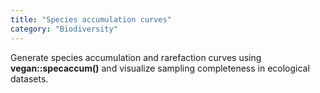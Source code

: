 ```yaml
---
title: "Species accumulation curves"
category: "Biodiversity"
---
```


Generate species accumulation and rarefaction curves using **vegan::specaccum()** and visualize sampling completeness in ecological datasets.
